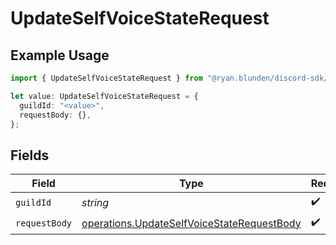 # UpdateSelfVoiceStateRequest

## Example Usage

```typescript
import { UpdateSelfVoiceStateRequest } from "@ryan.blunden/discord-sdk/models/operations";

let value: UpdateSelfVoiceStateRequest = {
  guildId: "<value>",
  requestBody: {},
};
```

## Fields

| Field                                                                                                    | Type                                                                                                     | Required                                                                                                 | Description                                                                                              |
| -------------------------------------------------------------------------------------------------------- | -------------------------------------------------------------------------------------------------------- | -------------------------------------------------------------------------------------------------------- | -------------------------------------------------------------------------------------------------------- |
| `guildId`                                                                                                | *string*                                                                                                 | :heavy_check_mark:                                                                                       | N/A                                                                                                      |
| `requestBody`                                                                                            | [operations.UpdateSelfVoiceStateRequestBody](../../models/operations/updateselfvoicestaterequestbody.md) | :heavy_check_mark:                                                                                       | N/A                                                                                                      |